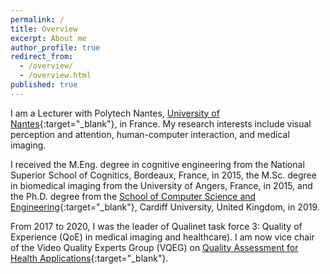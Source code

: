 ```yaml
---
permalink: /
title: Overview
excerpt: About me
author_profile: true
redirect_from:
  - /overview/
  - /overview.html
published: true
---
```

I am a Lecturer with Polytech Nantes, [University of Nantes](https://www.univ-nantes.fr/){:target="_blank"}, in France. My research interests include visual perception and attention, human-computer interaction, and medical imaging.

I received the M.Eng. degree in cognitive engineering from the National Superior School of Cognitics, Bordeaux, France, in 2015, the M.Sc. degree in biomedical imaging from the University of Angers, France, in 2015, and the Ph.D. degree from the [School of Computer Science and Engineering](https://www.cardiff.ac.uk/computer-science){:target="_blank"}, Cardiff University, United Kingdom, in 2019.

From 2017 to 2020, I was the leader of Qualinet task force 3: Quality of Experience (QoE) in medical imaging and healthcare). I am now vice chair of the Video Quality Experts Group (VQEG) on [Quality Assessment for Health Applications](https://www.its.bldrdoc.gov/vqeg/projects/quality-assessment-for-health-applications-qah.aspx){:target="_blank"}.
